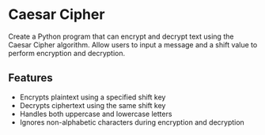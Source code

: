 # Caesar Cipher

Create a Python program that can encrypt and decrypt text using the Caesar Cipher algorithm. Allow users to input a message and a shift value to perform encryption and decryption.

## Features

- Encrypts plaintext using a specified shift key
- Decrypts ciphertext using the same shift key
- Handles both uppercase and lowercase letters
- Ignores non-alphabetic characters during encryption and decryption

